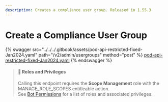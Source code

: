 ```yaml
---
description: Creates a compliance user group. Released in 1.55.3
---
```


# Create a Compliance User Group

{% swagger src="../../../.gitbook/assets/pod-api-restricted-fixed-Jan2024.yaml" path="/v2/admin/usergroups" method="post" %}
[pod-api-restricted-fixed-Jan2024.yaml](../../../.gitbook/assets/pod-api-restricted-fixed-Jan2024.yaml)
{% endswagger %}

> #### 🚧 Roles and Privileges
>
> Calling this endpoint requires the **Scope Management** role with the MANAGE\_ROLE\_SCOPES entitleable action.\
> See [Bot Permissions](https://docs.developers.symphony.com/building-bots-on-symphony/configuration/bot-permissions) for a list of roles and associated privileges.
